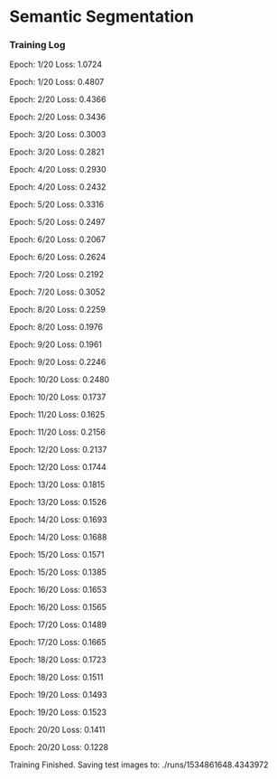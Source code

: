 # Semantic Segmentation
### Training Log
Epoch: 1/20 Loss:  1.0724

Epoch: 1/20 Loss:  0.4807

Epoch: 2/20 Loss:  0.4366

Epoch: 2/20 Loss:  0.3436

Epoch: 3/20 Loss:  0.3003

Epoch: 3/20 Loss:  0.2821

Epoch: 4/20 Loss:  0.2930

Epoch: 4/20 Loss:  0.2432

Epoch: 5/20 Loss:  0.3316

Epoch: 5/20 Loss:  0.2497

Epoch: 6/20 Loss:  0.2067

Epoch: 6/20 Loss:  0.2624

Epoch: 7/20 Loss:  0.2192

Epoch: 7/20 Loss:  0.3052

Epoch: 8/20 Loss:  0.2259

Epoch: 8/20 Loss:  0.1976

Epoch: 9/20 Loss:  0.1961

Epoch: 9/20 Loss:  0.2246

Epoch: 10/20 Loss:  0.2480

Epoch: 10/20 Loss:  0.1737

Epoch: 11/20 Loss:  0.1625

Epoch: 11/20 Loss:  0.2156

Epoch: 12/20 Loss:  0.2137

Epoch: 12/20 Loss:  0.1744

Epoch: 13/20 Loss:  0.1815

Epoch: 13/20 Loss:  0.1526

Epoch: 14/20 Loss:  0.1693

Epoch: 14/20 Loss:  0.1688

Epoch: 15/20 Loss:  0.1571

Epoch: 15/20 Loss:  0.1385

Epoch: 16/20 Loss:  0.1653

Epoch: 16/20 Loss:  0.1565

Epoch: 17/20 Loss:  0.1489

Epoch: 17/20 Loss:  0.1665

Epoch: 18/20 Loss:  0.1723

Epoch: 18/20 Loss:  0.1511

Epoch: 19/20 Loss:  0.1493

Epoch: 19/20 Loss:  0.1523

Epoch: 20/20 Loss:  0.1411

Epoch: 20/20 Loss:  0.1228

Training Finished. Saving test images to: ./runs/1534861648.4343972
